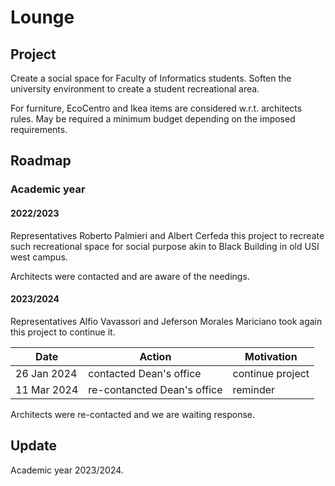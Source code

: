 # Lounge

## Project

Create a social space for Faculty of Informatics students.
Soften the university environment to create a student recreational area.

For furniture, EcoCentro and Ikea items are considered w.r.t. architects rules.
May be required a minimum budget depending on the imposed requirements.

## Roadmap

### Academic year 

#### 2022/2023

Representatives Roberto Palmieri and Albert Cerfeda 
this project to recreate such recreational space for social purpose 
akin to Black Building in old USI west campus.

Architects were contacted and are aware of the needings.

#### 2023/2024

Representatives Alfio Vavassori and Jeferson Morales Mariciano
took again this project to continue it.

| Date | Action | Motivation |
|------|--------|------------|
| 26 Jan 2024 | contacted Dean's office | continue project |
| 11 Mar 2024 | re-contancted Dean's office | reminder |

Architects were re-contacted and we are waiting response.

## Update

Academic year 2023/2024. 

